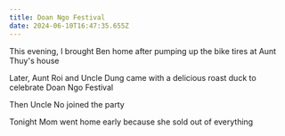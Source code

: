 ```yaml
---
title: Doan Ngo Festival
date: 2024-06-10T16:47:35.655Z
---
```


This evening, I brought Ben home after pumping up the bike tires at Aunt Thuy's house

Later, Aunt Roi and Uncle Dung came with a delicious roast duck to celebrate Doan Ngo Festival

Then Uncle No joined the party

Tonight Mom went home early because she sold out of everything
